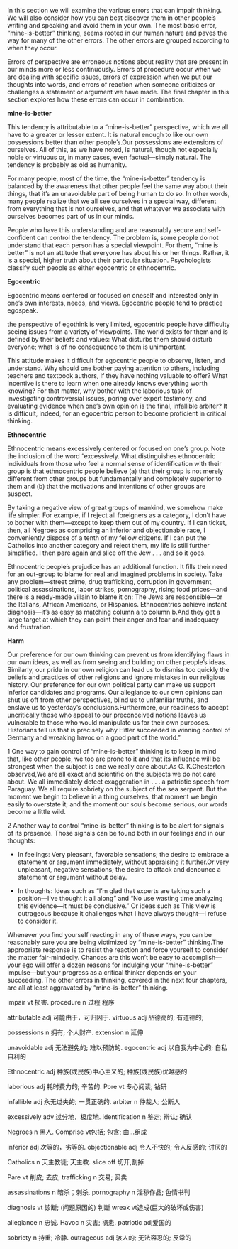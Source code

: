 In this section we will examine the various errors that can impair thinking. We will also consider how you can best discover them in other people’s writing and speaking and avoid them in your own. The most basic error, “mine-is-better” thinking, seems rooted in our human nature and paves the way for many of the other errors. The other errors are grouped according to when they occur. 

Errors of perspective are erroneous notions about reality that are present in our minds more or less continuously. Errors of procedure occur when we are dealing with specific issues, errors of expression when we put our thoughts into words, and errors of reaction when someone criticizes or challenges a statement or argument we have made. The final chapter in this section explores how these errors can occur in combination.

**mine-is-better**

This tendency is attributable to a “mine-is-better” perspective, which we all have to a greater or lesser extent. It is natural enough to like our own possessions better than other people’s.Our possessions are extensions of ourselves. All of this, as we have noted, is natural, though not especially noble or virtuous or, in many cases, even factual—simply natural. The tendency is probably as old as humanity.

For many people, most of the time, the “mine-is-better” tendency is balanced by the awareness that other people feel the same way about their things, that it’s an unavoidable part of being human to do so. In other words, many people realize that we all see ourselves in a special way, different from everything that is not ourselves, and that whatever we associate with ourselves becomes part of us in our minds. 

People who have this understanding and are reasonably secure and self-confident can control the tendency. The problem is, some people do not understand that each person has a special viewpoint. For them, “mine is better” is not an attitude that everyone has about his or her things. Rather, it is a special, higher truth about their particular situation. Psychologists classify such people as either egocentric or ethnocentric.

**Egocentric**

Egocentric means centered or focused on oneself and interested only in one’s own interests, needs, and views. Egocentric people tend to practice egospeak.

the perspective of egothink is very limited, egocentric people have difficulty seeing issues from a variety of viewpoints. The world exists for them and is defined by their beliefs and values: What disturbs them should disturb everyone; what is of no consequence to them is unimportant. 

This attitude makes it difficult for egocentric people to observe, listen, and understand. Why should one bother paying attention to others, including teachers and textbook authors, if they have nothing valuable to offer? What incentive is there to learn when one already knows everything worth knowing? For that matter, why bother with the laborious task of investigating controversial issues, poring over expert testimony, and evaluating evidence when one’s own opinion is the final, infallible arbiter? It is difficult, indeed, for an egocentric person to become proficient in critical thinking.

**Ethnocentric**

Ethnocentric means excessively centered or focused on one’s group. Note the inclusion of the word “excessively. What distinguishes ethnocentric individuals from those who feel a normal sense of identification with their group is that ethnocentric people believe (a) that their group is not merely different from other groups but fundamentally and completely superior to them and (b) that the motivations and intentions of other groups are suspect.

By taking a negative view of great groups of mankind, we somehow make life simpler. For example, if I reject all foreigners as a category, I don’t have to bother with them—except to keep them out of my country. If I can ticket, then, all Negroes as comprising an inferior and objectionable race, I conveniently dispose of a tenth of my fellow citizens. If I can put the Catholics into another category and reject them, my life is still further simplified. I then pare again and slice off the Jew . . . and so it goes.

Ethnocentric people’s prejudice has an additional function. It fills their need for an out-group to blame for real and imagined problems in society. Take any problem—street crime, drug trafficking, corruption in government, political assassinations, labor strikes, pornography, rising food prices—and there is a ready-made villain to blame it on: The Jews are responsible—or the Italians, African Americans, or Hispanics. Ethnocentrics achieve instant diagnosis—it’s as easy as matching column a to column b.And they get a large target at which they can point their anger and fear and inadequacy and frustration.

**Harm**

Our preference for our own thinking can prevent us from identifying flaws in our own ideas, as well as from seeing and building on other people’s ideas. Similarly, our pride in our own religion can lead us to dismiss too quickly the beliefs and practices of other religions and ignore mistakes in our religious history. Our preference for our own political party can make us support inferior candidates and programs. Our allegiance to our own opinions can shut us off from other perspectives, blind us to unfamiliar truths, and enslave us to yesterday’s conclusions.Furthermore, our readiness to accept uncritically those who appeal to our preconceived notions leaves us vulnerable to those who would manipulate us for their own purposes. Historians tell us that is precisely why Hitler succeeded in winning control of Germany and wreaking havoc on a good part of the world.”

1 One way to gain control of “mine-is-better” thinking is to keep in mind that, like other people, we too are prone to it and that its influence will be strongest when the subject is one we really care about.As G. K.Chesterton observed,We are all exact and scientific on the subjects we do not care about. We all immediately detect exaggeration in . . . a patriotic speech from Paraguay. We all require sobriety on the subject of the sea serpent. But the moment we begin to believe in a thing ourselves, that moment we begin easily to overstate it; and the moment our souls become serious, our words become a little wild.

2 Another way to control “mine-is-better” thinking is to be alert for signals of its presence. Those signals can be found both in our feelings and in our thoughts:

- In feelings: Very pleasant, favorable sensations; the desire to embrace a statement or argument immediately, without appraising it further.Or very unpleasant, negative sensations; the desire to attack and denounce a statement or argument without delay.

- In thoughts: Ideas such as “I’m glad that experts are taking such a position—I’ve thought it all along” and “No use wasting time analyzing this evidence—it must be conclusive.” Or ideas such as This view is outrageous because it challenges what I have always thought—I refuse to consider it.

Whenever you find yourself reacting in any of these ways, you can be reasonably sure you are being victimized by “mine-is-better” thinking.The appropriate response is to resist the reaction and force yourself to consider the matter fair-mindedly. Chances are this won’t be easy to accomplish—your ego will offer a dozen reasons for indulging your “mine-is-better” impulse—but your progress as a critical thinker depends on your succeeding. The other errors in thinking, covered in the next four chapters, are all at least aggravated by “mine-is-better” thinking.



impair vt 损害.    procedure n 过程 程序

attributable adj 可能由于，可归因于.    virtuous adj 品德高的; 有道德的;

possessions n 拥有; 个人财产.                 extension n 延伸

unavoidable adj 无法避免的; 难以预防的.        egocentric  adj 以自我为中心的; 自私自利的

Ethnocentric  adj 种族(或民族)中心主义的; 种族(或民族)优越感的

laborious adj 耗时费力的; 辛苦的.                     Pore  vt 专心阅读; 钻研

infallible adj 永无过失的; 一贯正确的.               arbiter n 仲裁人; 公断人

excessively  adv 过分地，极度地.                     identification n 鉴定; 辨认; 确认

Negroes  n 黑人.  Comprise  vt包括; 包含; 由…组成

inferior adj 次等的，劣等的.                              objectionable adj 令人不快的; 令人反感的; 讨厌的

Catholics n 天主教徒; 天主教.                              slice off 切开,割掉

Pare vt 削皮; 去皮;                                                 trafficking  n 交易; 买卖

assassinations n 暗杀；刺杀.                              pornography n 淫秽作品; 色情书刊

diagnosis vt 诊断; (问题原因的) 判断                   wreak vt造成(巨大的破坏或伤害)

allegiance n 忠诚.                                                  Havoc n 灾害; 祸患.   patriotic adj爱国的

sobriety n 持重; 冷静.                                            outrageous adj 骇人的; 无法容忍的; 反常的









